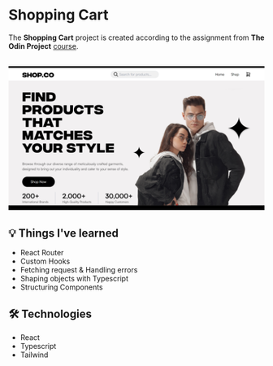 # Shopping Cart

The **Shopping Cart** project is created according to the assignment from **The Odin Project** [course](https://www.theodinproject.com/lessons/node-path-react-new-shopping-cart).
<br>
<br>

![Preview](public/imgs/Shopping_Cart_Preview.png)

<!-- ### 🔗 **Live preview** of the project is [here](https://viads-memory-game.netlify.app/). -->

## 💡 **Things I've learned**

- React Router
- Custom Hooks
- Fetching request & Handling errors
- Shaping objects with Typescript
- Structuring Components

## 🛠️ **Technologies**

- React
- Typescript
- Tailwind

